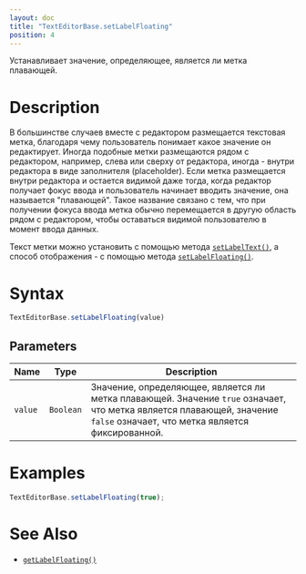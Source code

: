 ```yaml
---
layout: doc
title: "TextEditorBase.setLabelFloating"
position: 4
---
```


Устанавливает значение, определяющее, является ли метка плавающей.

# Description

В большинстве случаев вместе с редактором размещается текстовая метка, благодаря чему пользователь
понимает какое значение он редактирует. Иногда подобные метки размещаются рядом с редактором,
например, слева или сверху от редактора, иногда - внутри редактора в виде заполнителя (placeholder).
Если метка размещается внутри редактора и остается видимой даже тогда, когда редактор получает фокус
ввода и пользователь начинает вводить значение, она называется "плавающей". Такое название связано с
тем, что при получении фокуса ввода метка обычно перемещается в другую область рядом с редактором,
чтобы оставаться видимой пользователю в момент ввода данных.

Текст метки можно установить с помощью метода [`setLabelText()`](../TextEditorBase.setLabelText/), а
способ отображения - с помощью метода [`setLabelFloating()`](../TextEditorBase.setLabelFloating/).

# Syntax

```js
TextEditorBase.setLabelFloating(value)
```

## Parameters

|Name|Type|Description|
|----|----|-----------|
|`value`|`Boolean`|Значение, определяющее, является ли метка плавающей. Значение `true` означает, что метка является плавающей, значение `false` означает, что метка является фиксированной.|

# Examples

```js
TextEditorBase.setLabelFloating(true);
```

# See Also

* [`getLabelFloating()`](../TextEditorBase.getLabelFloating/)
